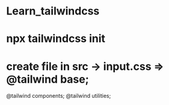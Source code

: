 # Learn_tailwindcss

# npx tailwindcss init
# create file in src -> input.css => @tailwind base;
@tailwind components;
@tailwind utilities;
